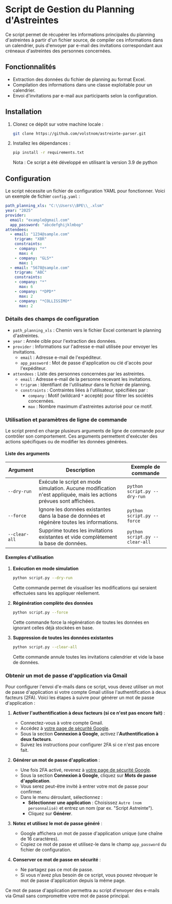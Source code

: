 # Script de Gestion du Planning d'Astreintes

Ce script permet de récupérer les informations principales du planning d'astreintes à partir d'un fichier source, de compiler ces informations dans un calendrier, puis d'envoyer par e-mail des invitations correspondant aux créneaux d'astreintes des personnes concernées.

## Fonctionnalités

- Extraction des données du fichier de planning au format Excel.
- Compilation des informations dans une classe exploitable pour un calendrier.
- Envoi d'invitations par e-mail aux participants selon la configuration.

## Installation

1. Clonez ce dépôt sur votre machine locale :
   ```bash
   git clone https://github.com/volstnom/astreinte-parser.git
   ```

2. Installez les dépendances :
   ```bash
   pip install -r requirements.txt
   ```
   Nota : Ce script a été développé en utilisant la version 3.9 de python

## Configuration

Le script nécessite un fichier de configuration YAML pour fonctionner. Voici un exemple de fichier `config.yaml` :

```yaml
path_planning_xls: "C:\\Users\\BPE\\_.xlsm"
year: "2025"
provider:
  email: "example@gmail.com"
  app_password: "abcdefghijklmbop"
attendees:
  - email: "1234@sample.com"
    trigram: "XBR"
    constraints:
    - company: "*"
      max: 4
    - company: "GLS*"
      max: 1
  - email: "5678@sample.com"
    trigram: "ABC"
    constraints:
    - company: "*"
      max: 6
    - company: "*DPD*"
      max: 2
    - company: "*COLLISSIMO*"
      max: 2
```

### Détails des champs de configuration

- `path_planning_xls` : Chemin vers le fichier Excel contenant le planning d'astreintes.
- `year` : Année cible pour l'extraction des données.
- `provider` : Informations sur l'adresse e-mail utilisée pour envoyer les invitations.
  - `email` : Adresse e-mail de l'expéditeur.
  - `app_password` : Mot de passe d'application ou clé d'accès pour l'expéditeur.
- `attendees` : Liste des personnes concernées par les astreintes.
  - `email` : Adresse e-mail de la personne recevant les invitations.
  - `trigram` : Identifiant de l'utilisateur dans le fichier de planning.
  - `constraints` : Contraintes liées à l'utilisateur, spécifiées par :
    - `company` : Motif (wildcard `*` accepté) pour filtrer les sociétés concernées.
    - `max` : Nombre maximum d'astreintes autorisé pour ce motif.

### Utilisation et paramètres de ligne de commande

Le script prend en charge plusieurs arguments de ligne de commande pour contrôler son comportement. Ces arguments permettent d'exécuter des actions spécifiques ou de modifier les données générées.

#### Liste des arguments

| Argument        | Description                                                                                          | Exemple de commande                              |
|-----------------|------------------------------------------------------------------------------------------------------|-------------------------------------------------|
| `--dry-run`     | Exécute le script en mode simulation. Aucune modification n'est appliquée, mais les actions prévues sont affichées. | `python script.py --dry-run`                    |
| `--force`       | Ignore les données existantes dans la base de données et régénère toutes les informations.           | `python script.py --force`                      |
| `--clear-all`   | Supprime toutes les invitations existantes et vide complètement la base de données.                  | `python script.py --clear-all`                  |

#### Exemples d'utilisation

1. **Exécution en mode simulation**  
   ```bash
   python script.py --dry-run
   ```
   Cette commande permet de visualiser les modifications qui seraient effectuées sans les appliquer réellement.

2. **Régénération complète des données**  
   ```bash
   python script.py --force
   ```
   Cette commande force la régénération de toutes les données en ignorant celles déjà stockées en base.

3. **Suppression de toutes les données existantes**  
   ```bash
   python script.py --clear-all
   ```
   Cette commande annule toutes les invitations calendrier et vide la base de données.

### Obtenir un mot de passe d'application via Gmail

Pour configurer l'envoi d'e-mails dans ce script, vous devez utiliser un mot de passe d'application si votre compte Gmail utilise l'authentification à deux facteurs (2FA). Voici les étapes à suivre pour générer un mot de passe d'application :

1. **Activer l'authentification à deux facteurs (si ce n'est pas encore fait)** :
   - Connectez-vous à votre compte Gmail.
   - Accédez à [votre page de sécurité Google](https://myaccount.google.com/security).
   - Sous la section **Connexion à Google**, activez l'**Authentification à deux facteurs**.
   - Suivez les instructions pour configurer 2FA si ce n'est pas encore fait.

2. **Générer un mot de passe d'application** :
   - Une fois 2FA activé, revenez à [votre page de sécurité Google](https://myaccount.google.com/security).
   - Sous la section **Connexion à Google**, cliquez sur **Mots de passe d'application**.
   - Vous serez peut-être invité à entrer votre mot de passe pour confirmer.
   - Dans le menu déroulant, sélectionnez :
     - **Sélectionner une application** : Choisissez `Autre (nom personnalisé)` et entrez un nom (par ex. "Script Astreinte").
     - Cliquez sur **Générer**.

3. **Notez et utilisez le mot de passe généré** :
   - Google affichera un mot de passe d'application unique (une chaîne de 16 caractères).
   - Copiez ce mot de passe et utilisez-le dans le champ `app_password` du fichier de configuration.

4. **Conserver ce mot de passe en sécurité** :
   - Ne partagez pas ce mot de passe.
   - Si vous n'avez plus besoin de ce script, vous pouvez révoquer le mot de passe d'application depuis la même page.

Ce mot de passe d'application permettra au script d'envoyer des e-mails via Gmail sans compromettre votre mot de passe principal.
